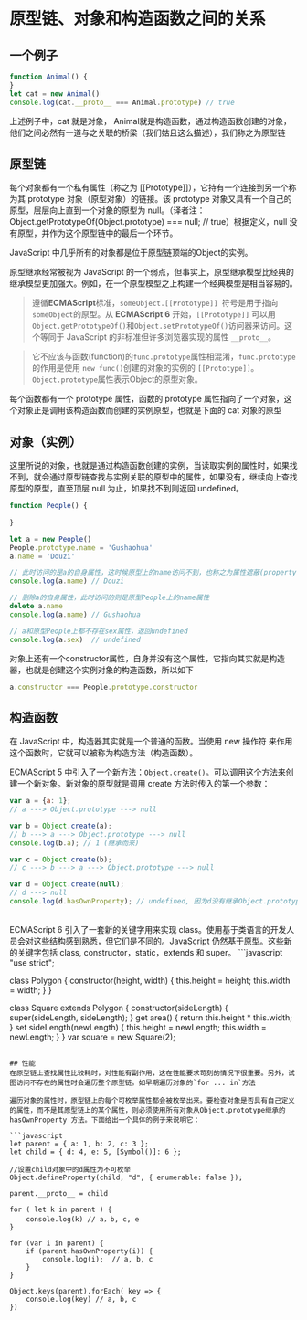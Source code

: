# 原型链、对象和构造函数之间的关系

## 一个例子
```javascript
function Animal() {
}
let cat = new Animal()
console.log(cat.__proto__ === Animal.prototype) // true
```
上述例子中，cat 就是对象， Animal就是构造函数，通过构造函数创建的对象，他们之间必然有一道与之关联的桥梁（我们姑且这么描述），我们称之为原型链

## 原型链
每个对象都有一个私有属性（称之为 [[Prototype]]），它持有一个连接到另一个称为其 prototype 对象（原型对象）的链接。该 prototype 对象又具有一个自己的原型，层层向上直到一个对象的原型为 null。（译者注：Object.getPrototypeOf(Object.prototype) === null; // true）根据定义，null 没有原型，并作为这个原型链中的最后一个环节。

JavaScript 中几乎所有的对象都是位于原型链顶端的Object的实例。

原型继承经常被视为 JavaScript 的一个弱点，但事实上，原型继承模型比经典的继承模型更加强大。例如，在一个原型模型之上构建一个经典模型是相当容易的。

> 遵循**ECMAScript**标准，`someObject.[[Prototype]] `符号是用于指向 `someObject`的原型。从 **ECMAScript 6** 开始，`[[Prototype]]` 可以用`Object.getPrototypeOf()`和`Object.setPrototypeOf()`访问器来访问。这个等同于 JavaScript 的非标准但许多浏览器实现的属性 `__proto__`。

> 它不应该与函数(function)的`func.prototype`属性相混淆，`func.prototype`的作用是使用 `new func()`创建的对象的实例的 `[[Prototype]]`。`Object.prototype`属性表示Object的原型对象。

每个函数都有一个 prototype 属性，函数的 prototype 属性指向了一个对象，这个对象正是调用该构造函数而创建的实例原型，也就是下面的 cat 对象的原型
<br />

## 对象（实例）
这里所说的对象，也就是通过构造函数创建的实例，当读取实例的属性时，如果找不到，就会通过原型链查找与实例关联的原型中的属性，如果没有，继续向上查找原型的原型，直至顶层 null 为止，如果找不到则返回 undefined。
```javascript
function People() {
	
}

let a = new People()
People.prototype.name = 'Gushaohua'
a.name = 'Douzi'

// 此时访问的是a的自身属性，这时候原型上的name访问不到，也称之为属性遮蔽(property shadowing)
console.log(a.name) // Douzi

// 删除a的自身属性，此时访问的则是原型People上的name属性
delete a.name
console.log(a.name) // Gushaohua

// a和原型People上都不存在sex属性，返回undefined
console.log(a.sex)  // undefined
```

对象上还有一个constructor属性，自身并没有这个属性，它指向其实就是构造器，也就是创建这个实例对象的构造函数，所以如下
```javascript
a.constructor === People.prototype.constructor
```

## 构造函数
在 JavaScript 中，构造器其实就是一个普通的函数。当使用 new 操作符 来作用这个函数时，它就可以被称为构造方法（构造函数）。

ECMAScript 5 中引入了一个新方法：`Object.create()`。可以调用这个方法来创建一个新对象。新对象的原型就是调用 create 方法时传入的第一个参数：
```javascript
var a = {a: 1}; 
// a ---> Object.prototype ---> null

var b = Object.create(a);
// b ---> a ---> Object.prototype ---> null
console.log(b.a); // 1 (继承而来)

var c = Object.create(b);
// c ---> b ---> a ---> Object.prototype ---> null

var d = Object.create(null);
// d ---> null
console.log(d.hasOwnProperty); // undefined, 因为d没有继承Object.prototype
```
<br>
ECMAScript 6 引入了一套新的关键字用来实现 class。使用基于类语言的开发人员会对这些结构感到熟悉，但它们是不同的。JavaScript 仍然基于原型。这些新的关键字包括 class, constructor，static，extends 和 super。
```javascript
"use strict";

class Polygon {
  constructor(height, width) {
    this.height = height;
    this.width = width;
  }
}

class Square extends Polygon {
  constructor(sideLength) {
    super(sideLength, sideLength);
  }
  get area() {
    return this.height * this.width;
  }
  set sideLength(newLength) {
    this.height = newLength;
    this.width = newLength;
  }
}
var square = new Square(2);
```

## 性能
在原型链上查找属性比较耗时，对性能有副作用，这在性能要求苛刻的情况下很重要。另外，试图访问不存在的属性时会遍历整个原型链。如早期遍历对象的`for ... in`方法

遍历对象的属性时，原型链上的每个可枚举属性都会被枚举出来。要检查对象是否具有自己定义的属性，而不是其原型链上的某个属性，则必须使用所有对象从Object.prototype继承的 hasOwnProperty 方法。下面给出一个具体的例子来说明它：

```javascript
let parent = { a: 1, b: 2, c: 3 };
let child = { d: 4, e: 5, [Symbol()]: 6 };

//设置child对象中的d属性为不可枚举
Object.defineProperty(child, "d", { enumerable: false });

parent.__proto__ = child

for ( let k in parent ) {
	console.log(k) // a，b, c, e
}

for (var i in parent) { 
	if (parent.hasOwnProperty(i)) { 
		console.log(i);  // a, b, c
	} 
} 

Object.keys(parent).forEach( key => {
	console.log(key) // a, b, c
})

```